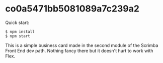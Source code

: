 # co0a5471bb5081089a7c239a2

Quick start:

```
$ npm install
$ npm start
````

This is a simple business card made in the second module of the Scrimba Front End dev path.
Nothing fancy there but it doesn't hurt to work with Flex.
